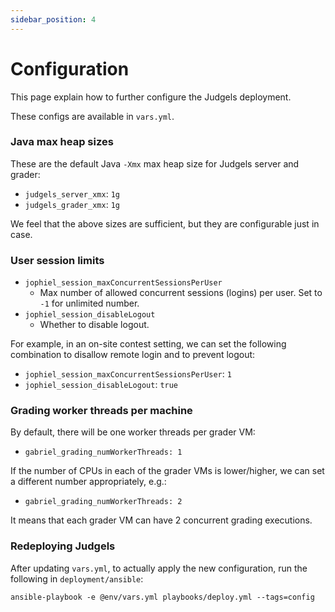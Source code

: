 ```yaml
---
sidebar_position: 4
---
```


# Configuration

This page explain how to further configure the Judgels deployment.

These configs are available in `vars.yml`.

### Java max heap sizes

These are the default Java `-Xmx` max heap size for Judgels server and grader:

- `judgels_server_xmx`: `1g`
- `judgels_grader_xmx`: `1g`

We feel that the above sizes are sufficient, but they are configurable just in case.

### User session limits

- `jophiel_session_maxConcurrentSessionsPerUser`
   - Max number of allowed concurrent sessions (logins) per user. Set to `-1` for unlimited number.
- `jophiel_session_disableLogout`
   - Whether to disable logout.

For example, in an on-site contest setting, we can set the following combination to disallow remote login and to prevent logout:

- `jophiel_session_maxConcurrentSessionsPerUser`: `1`
- `jophiel_session_disableLogout`: `true`

### Grading worker threads per machine

By default, there will be one worker threads per grader VM:

- `gabriel_grading_numWorkerThreads: 1`

If the number of CPUs in each of the grader VMs is lower/higher, we can set a different number appropriately, e.g.:

- `gabriel_grading_numWorkerThreads: 2`

It means that each grader VM can have 2 concurrent grading executions.

### Redeploying Judgels

After updating `vars.yml`, to actually apply the new configuration, run the following in `deployment/ansible`:

```
ansible-playbook -e @env/vars.yml playbooks/deploy.yml --tags=config
```
